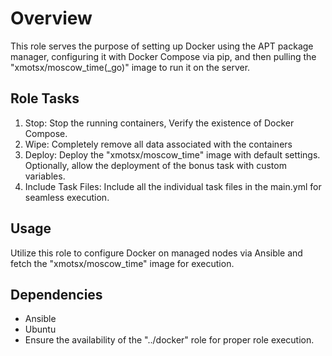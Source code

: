 # Overview
This role serves the purpose of setting up Docker using the APT package manager, configuring it with Docker Compose via pip, and then pulling the "xmotsx/moscow_time(_go)" image to run it on the server.

## Role Tasks
1. Stop: Stop the running containers, Verify the existence of Docker Compose.
2. Wipe: Completely remove all data associated with the containers 
3. Deploy: Deploy the "xmotsx/moscow_time" image with default settings. Optionally, allow the deployment of the bonus task with custom variables.
4. Include Task Files: Include all the individual task files in the main.yml for seamless execution.

## Usage
Utilize this role to configure Docker on managed nodes via Ansible and fetch the "xmotsx/moscow_time" image for execution.


## Dependencies
- Ansible
- Ubuntu
- Ensure the availability of the "../docker" role for proper role execution.